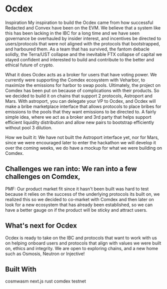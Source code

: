 # Ocdex

Inspiration
My inspiration to build the Ocdex came from how successful Redacted and Convex have been on the EVM. We believe that a system like this has been lacking in the IBC for a long time and we have seen governance be overhauled by insider interest, and incentives be directed to users/protocols that were not aligned with the protocols that bootstrapped, and harboured them. As a team that has survived, the fantom debacle solidly, the Terra/UST collapse and the inevitable FTX collapse of capital we stayed confident and interested to build and contribute to the better and ethical future of crypto.

What it does
Ocdex acts as a broker for users that have voting power. We currently were supporting the Comdex ecosystem with Veharbor, to maximize the emissions for harbor to swap pools. Ultimately, the project on Comdex has been put on because of complications with their products. So we decided to build it on chains that support 2 protocols, Astroport and Mars. With astroport, you can delegate your VP to Ocdex, and Ocdex will make a bribe marketplace interface that allows protocols to place bribes for emissions to the pools that they want emissions to be directed to. A fairly simple idea, where we act as a broker and 3rd party that helps support efficient liquidity distribution and allow new pairs to bootstrap efficiently without pool 3 dilution.

How we built it:
We have not built the Astroport interface yet, nor for Mars, since we were encouraged later to enter the hackathon we will develop it over the coming weeks, we do have a mockup for what we were building on Comdex.

## Challenges we ran into: We ran into a few challenges on Comdex,

PMF: Our product market fit since it hasn't been built was hard to test because it relies on the success of the underlying protocols its built on, we realized this so we decided to co-market with Comdex and then later on look for a new ecosystem that has already been established, so we can have a better gauge on if the product will be sticky and attract users.

## What's next for Ocdex
Ocdex is ready to take on the IBC and protocols that want to work with us on helping onboard users and protocols that align with values we were built on, ethics and integrity. We are open to exploring chains, and a new home such as Osmosis, Neutron or Injective!

## Built With
cosmwasm
next.js
rust
comdex testnet
